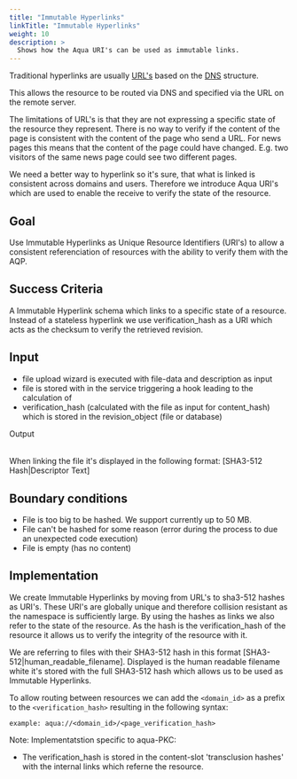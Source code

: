 ```yaml
---
title: "Immutable Hyperlinks"
linkTitle: "Immutable Hyperlinks"
weight: 10
description: >
  Shows how the Aqua URI's can be used as immutable links.
---
```


Traditional hyperlinks are usually
[URL's](https://en.wikipedia.org/wiki/URL) based on the
[DNS](https://en.wikipedia.org/wiki/Domain_Name_System) structure.

This allows the resource to be routed via DNS and specified via the URL
on the remote server.

The limitations of URL's is that they are not expressing a specific
state of the resource they represent. There is no way to verify if the content
of the page is consistent with the content of the page who send a URL.
For news pages this means that the content of the page could have changed. E.g.
two visitors of the same news page could see two different pages.

We need a better way to hyperlink so it's sure, that what is linked
is consistent across domains and users. Therefore we introduce Aqua URI's which are
used to enable the receive to verify the state of the resource.

Goal
----

Use Immutable Hyperlinks as Unique Resource Identifiers (URI's) to allow
a consistent referenciation of resources with the ability to verify them with the AQP.

Success Criteria
----------------

A Immutable Hyperlink schema which links to a specific state of a
resource. Instead of a stateless hyperlink we use verification_hash as a
URI which acts as the checksum to verify the retrieved revision.

Input
-----

-   file upload wizard is executed with file-data and description as
    input
-   file is stored with in the service triggering a hook leading to the
    calculation of
-   verification_hash (calculated with the file as input for
    content_hash) which is stored in the revision_object (file or
    database)

Output
######

When linking the file it's displayed in the following format: \[SHA3-512
Hash\|Descriptor Text\]

Boundary conditions
-------------------

-   File is too big to be hashed. We support currently up to 50 MB.
-   File can't be hashed for some reason (error during the process to
    due an unexpected code execution)
-   File is empty (has no content)

Implementation
--------------

We create Immutable Hyperlinks by moving from URL's to sha3-512 hashes as
URI's. These URI's are globally unique and therefore collision resistant
as the namespace is sufficiently large. By using the hashes as links we
also refer to the state of the resource. As the hash is the
verification_hash of the resource it allows us to verify the integrity
of the resource with it.

We are referring to files with their SHA3-512 hash in this format
\[SHA3-512\|human_readable_filename\]. Displayed is the human readable
filename white it's stored with the full SHA3-512 hash which allows us
to be used as Immutable Hyperlinks.

To allow routing between resources we can add the `<domain_id>` as a
prefix to the `<verification_hash>` resulting in the following syntax:

`example: aqua://<domain_id>/<page_verification_hash>`

Note: Implementatstion specific to aqua-PKC:
- The verification_hash is stored in the content-slot 'transclusion hashes' with the internal links which referne the resource.
